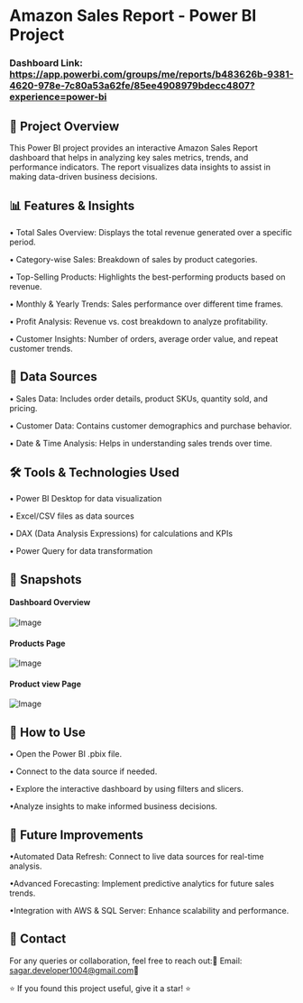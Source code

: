 # Amazon Sales Report - Power BI Project

### Dashboard Link: https://app.powerbi.com/groups/me/reports/b483626b-9381-4620-978e-7c80a53a62fe/85ee4908979bdecc4807?experience=power-bi

## 📌 Project Overview

This Power BI project provides an interactive Amazon Sales Report dashboard that helps in analyzing key sales metrics, trends, and performance indicators. The report visualizes data insights to assist in making data-driven business decisions.

## 📊 Features & Insights

• Total Sales Overview: Displays the total revenue generated over a specific period.

• Category-wise Sales: Breakdown of sales by product categories.

• Top-Selling Products: Highlights the best-performing products based on revenue.

• Monthly & Yearly Trends: Sales performance over different time frames.

• Profit Analysis: Revenue vs. cost breakdown to analyze profitability.

• Customer Insights: Number of orders, average order value, and repeat customer trends.

## 📂 Data Sources

• Sales Data: Includes order details, product SKUs, quantity sold, and pricing.

• Customer Data: Contains customer demographics and purchase behavior.

• Date & Time Analysis: Helps in understanding sales trends over time.

## 🛠️ Tools & Technologies Used

• Power BI Desktop for data visualization

• Excel/CSV files as data sources

• DAX (Data Analysis Expressions) for calculations and KPIs

• Power Query for data transformation

## 📸 Snapshots

#### Dashboard Overview
![Image](https://github.com/user-attachments/assets/00ce1935-5ad8-4eb0-92c3-b89bd4e4e27f)

#### Products Page
![Image](https://github.com/user-attachments/assets/5c70aae8-bbd6-497e-a051-4cd4e3bd7551)

#### Product view Page
![Image](https://github.com/user-attachments/assets/3ba337bd-eb15-4cad-a3d6-ef16d9e35300)

## 📌 How to Use

• Open the Power BI .pbix file.

• Connect to the data source if needed.

• Explore the interactive dashboard by using filters and slicers.

•Analyze insights to make informed business decisions.

## 🚀 Future Improvements

•Automated Data Refresh: Connect to live data sources for real-time analysis.

•Advanced Forecasting: Implement predictive analytics for future sales trends.

•Integration with AWS & SQL Server: Enhance scalability and performance.

## 📧 Contact

For any queries or collaboration, feel free to reach out:📩 Email: sagar.developer1004@gmail.com🔗

⭐ If you found this project useful, give it a star! ⭐
